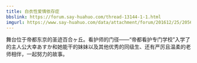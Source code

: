 ```yaml
---
title: 白衣性爱情依存症
bbslink: https://forum.say-huahuo.com/thread-13144-1-1.html
imgurl: https://www.say-huahuo.com/data/attachment/forum/201612/25/205642qgpa9pcpfp9atfpf.jpg
---
```


舞台位于帝都东京的圣迹百合ヶ丘。看护师的门径——“帝都看护专门学校”入学了的主人公大幸あすか和她能干的妹妹以及其他优秀的同级生、还有严厉且温柔的老师相伴，一起努力的故事。<!--more-->
